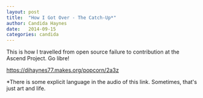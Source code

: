 ```yaml
---
layout: post
title:  "How I Got Over - The Catch-Up*"
author: Candida Haynes
date:   2014-09-15
categories: candida
---
```



This is how I travelled from open source failure to contribution at the Ascend Project. Go libre!

https://dihaynes77.makes.org/popcorn/2a3z

*There is some explicit language in the audio of this link. Sometimes, that's just art and life. 

